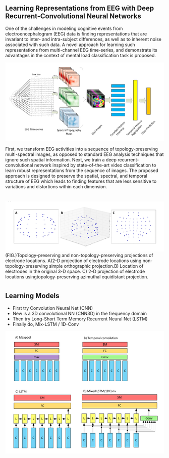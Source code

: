 ## Learning Representations from EEG with Deep Recurrent-Convolutional Neural Networks

One of the challenges in modeling cognitive events from electroencephalogram (EEG) data is finding representations that are invariant to inter- and intra-subject differences, as well as to inherent noise associated with such data. A novel approach for learning such representations from multi-channel EEG time-series, and demonstrate its advantages in the context of mental load classification task is proposed. 

![](images/train.png)

First, we transform EEG activities into a sequence of topology-preserving multi-spectral images, as opposed to standard EEG analysis techniques that ignore such spatial information. Next, we train a deep recurrent-convolutional network inspired by state-of-the-art video classification to learn robust representations from the sequence of images. The proposed approach is designed to preserve the spatial, spectral, and temporal structure of EEG which leads to finding features that are less sensitive to variations and distortions within each dimension.

#
![](images/transform.png)
(FIG.)Topology-preserving and non-topology-preserving projections of electrode locations.  A)2-D projection of electrode locations using non-topology-preserving simple orthographic projection.B) Location of electrodes in the original 3-D space.  C) 2-D projection of electrode locations usingtopology-preserving azimuthal equidistant projection.
#

## Learning Models
* First try Convolution Neural Net (CNN)
* New is a 3D convolutional NN (CNN3D) in the frequency domain
* Then try Long-Short Term Memory Recurrent Neural Net (LSTM)
* Finally do, Mix-LSTM / 1D-Conv

![](images/model_architecture.png)
# 
